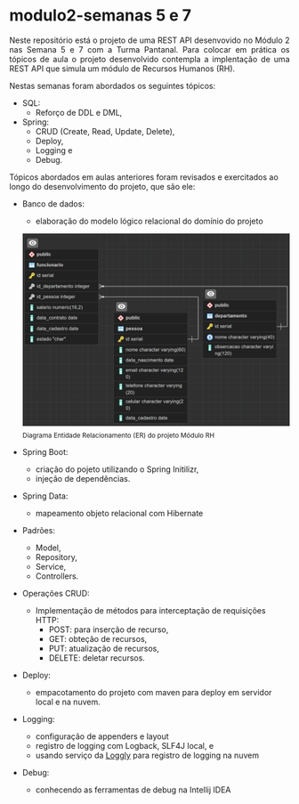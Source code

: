 # modulo2-semanas 5 e 7

<p align="justify"> 
Neste repositório está o projeto de uma REST API desenvovido no Módulo 2 nas Semana 5 e 7 com a Turma Pantanal.
Para colocar em prática os tópicos de aula o projeto desenvolvido contempla a implentação de uma REST API que simula 
um módulo de Recursos Humanos (RH). 

Nestas semanas foram abordados os seguintes tópicos:

- SQL: 
   - Reforço de DDL e DML,
- Spring: 
   - CRUD (Create, Read, Update, Delete), 
   - Deploy, 
   - Logging e 
   - Debug. 

Tópicos abordados em aulas anteriores foram revisados e exercitados ao longo do desenvolvimento do projeto, que são ele:

- Banco de dados:
    - elaboração do modelo lógico relacional do domínio do projeto

   <img src="https://github.com/FuturoDEV-Pantanal/modulo2-semana5/blob/master/src/main/resources/modelo_entidade_relacionamento.png" > <br> <sub> Diagrama Entidade Relacionamento (ER) do projeto Módulo RH </sub>

- Spring Boot:
    - criação do pojeto utilizando o Spring Initilizr,
    - injeção de dependências.

- Spring Data:
    - mapeamento objeto relacional com Hibernate

- Padrões:
    - Model,
    - Repository,
    - Service,
    - Controllers.
    

- Operações CRUD:
    - Implementação de métodos para interceptação de requisições HTTP:
        - POST: para inserção de recurso,
        - GET: obteção de recursos,
        - PUT: atualização de recursos,
        - DELETE: deletar recursos.

- Deploy:
    - empacotamento do projeto com maven para deploy em servidor local e na nuvem.

- Logging:
    - configuração de appenders e layout
    - registro de logging com Logback, SLF4J local, e
    - usando serviço da [Loggly](https://www.loggly.com/) para registro de logging na nuvem
- Debug:
    - conhecendo as ferramentas de debug na Intellij IDEA
</p>
